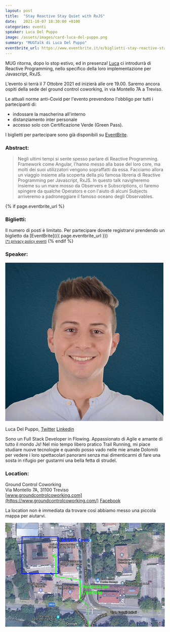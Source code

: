 ```yaml
---
layout: post
title:  "Stay Reactive Stay Quiet with RxJS"
date:   2021-10-07 18:30:00 +0100
categories: eventi
speaker: Luca Del Puppo
image: /assets/images/card-luca-del-puppo.png
summary: "MUGTalk di Luca Del Puppo"
eventbrite_url: https://www.eventbrite.it/e/biglietti-stay-reactive-stay-quiet-with-rxjs-171127315407
---
```


MUG ritorna, dopo lo stop estivo, ed in presenza! [Luca](#speaker) ci introdurrà di Reactive Programming, nello specifico della loro implementazione per Javascript, RxJS.

L’evento si terrà il 7 Ottobre 2021 ed inizierà alle ore 19.00. Saremo ancora ospiti della sede del ground control coworking, in via Montello 7A a Treviso.

Le attuali norme anti-Covid per l'evento prevendono l'obbligo per tutti i partecipanti di:

- indossare la mascherina all'interno
- distanziamento inter personale
- accesso solo con Certificazione Verde (Green Pass).

I biglietti per partecipare sono già disponibili su [EventBrite](#tickets).

<h3>Abstract:</h3>

> Negli ultimi tempi si sente spesso parlare di Reactive Programming.
Framework come Angular, l'hanno messo alla base del loro core, ma molti dei suoi utilizzatori vengono sopraffatti da essa.
Facciamo allora un viaggio insieme alla scoperta della più famosa libreria di Reactive Programming per Javascript, RxJS.
In questo talk navigheremo insieme su un mare mosso da Observers e Subscriptions, ci faremo spingere da qualche Operators e con l'aiuto di alcuni Subjects arriveremo a padroneggiare il famoso oceano degli Observables.

{% if page.eventbrite_url %}
<a id="tickets"></a>
<h3>Biglietti:</h3>
Il numero di posti è limitato. Per partecipare dovete registrarvi prendendo un biglietto da [EventBrite]({{ page.eventbrite_url }})<br/>
<small><a href="#privacy-policy">(*) privacy policy eventi</a></small>
{% endif %}


<a id="speaker"></a>
<h3>Speaker:</h3>

<div class="speaker-container">
    <img src="/assets/images/speaker-luca-delpuppo.jpg" />
    <p>
        Luca Del Puppo,
        <a href="https://twitter.com/puppo92">Twitter</a>
        <a href="https://www.linkedin.com/in/lucadelpuppo">Linkedin</a>
    </p>
    <p>
        Sono un Full Stack Developer in Flowing. Appassionato di Agile e amante di tutto il mondo Js!
Nel mio tempo libero pratico Trail Running, mi piace studiare nuove tecnologie e quando posso vado nelle mie amate Dolomiti per vedere i loro spettacolari panorami senza mai dimenticarmi di fare una sosta in rifugio per gustarmi una bella fetta di strudel.
    </p>
    <p class="clear"></p>
</div>

<a id="location"></a>
<h3>Location:</h3>

Ground Control Coworking<br/>
Via Montello 7A, 31100 Treviso<br/>
[www.groundcontrolcoworking.com](https://www.groundcontrolcoworking.com/) [Facebook](https://www.facebook.com/groundcontrolcoworking)

<p>
    La location non è immediata da trovare così abbiamo messo una piccola mappa per aiutarvi.
</p>

<img src="/assets/images/mappa.png" />
